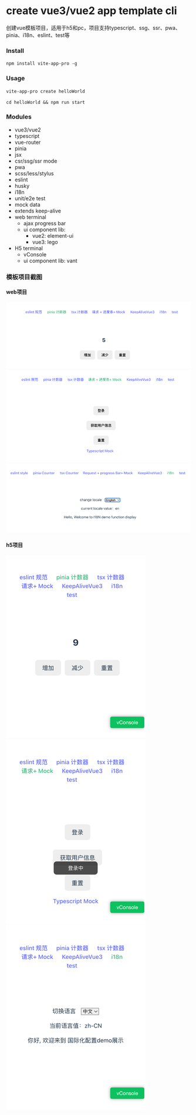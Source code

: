 # create vue3/vue2 app template cli
创建vue模板项目，适用于h5和pc，项目支持typescript、ssg、ssr、pwa、pinia、i18n、eslint、test等

### Install
```
npm install vite-app-pro -g
```

### Usage
```
vite-app-pro create helloWorld 
```

```
cd helloWorld && npm run start
```

### Modules

 * vue3/vue2
 * typescript
 * vue-router
 * pinia
 * jsx
 * csr/ssg/ssr mode
 * pwa
 * scss/less/stylus
 * eslint
 * husky
 * i18n
 * unit/e2e test
 * mock data
 * extends keep-alive
 * web terminal
    * ajax progress bar
    * ui component lib:
       * vue2: element-ui
       * vue3: lego
 * H5 terminal
   * vConsole
   * ui component lib: vant

### 模板项目截图

#### web项目
![web-pinia](./assets/web-pinia.png)
![web-request](./assets/web-request.png)
![web-i18n](./assets/web-i18n.png)

#### h5项目
![h5-pinia](./assets/h5-pinia.png)
![h5-request](./assets/h5-request.png)
![h5-i18n](./assets/h5-i18n.png)

